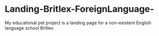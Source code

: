 # Landing-Britlex-ForeignLanguage-
My educational pet project is a landing page for a non-existent English language school Britlex. 
